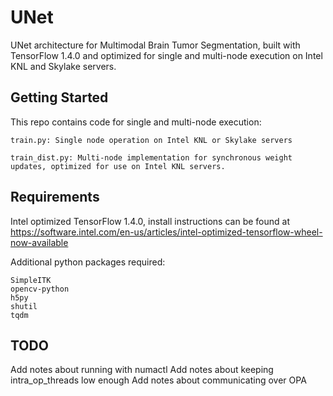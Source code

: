 # UNet

UNet architecture for Multimodal Brain Tumor Segmentation, built with TensorFlow 1.4.0 and optimized for single and multi-node execution on Intel KNL and Skylake servers.

## Getting Started

This repo contains code for single and multi-node execution:

	train.py: Single node operation on Intel KNL or Skylake servers

	train_dist.py: Multi-node implementation for synchronous weight updates, optimized for use on Intel KNL servers.

## Requirements

Intel optimized TensorFlow 1.4.0, install instructions can be found at https://software.intel.com/en-us/articles/intel-optimized-tensorflow-wheel-now-available

Additional python packages required:

```
SimpleITK
opencv-python
h5py
shutil
tqdm
```

## TODO

Add notes about running with numactl
Add notes about keeping intra_op_threads low enough
Add notes about communicating over OPA